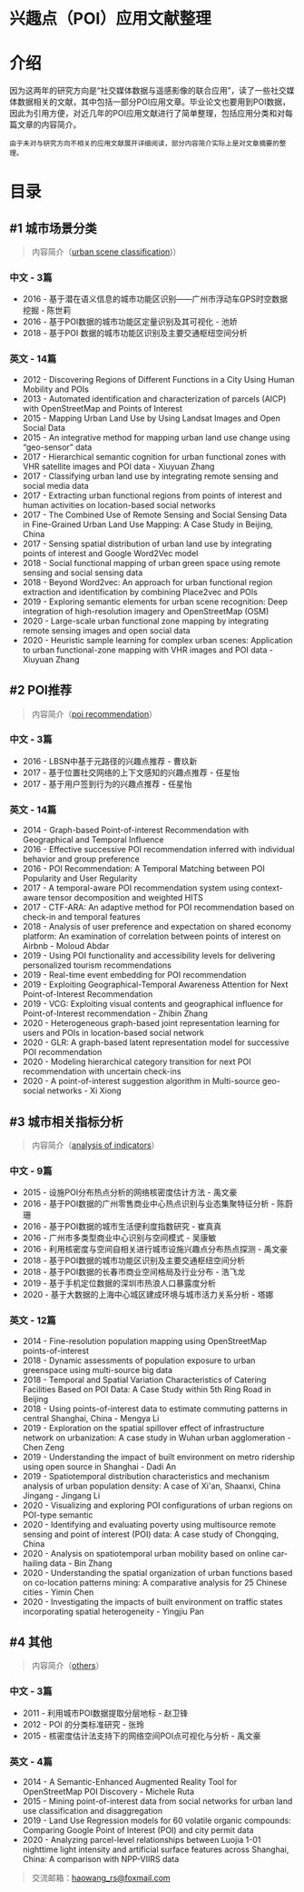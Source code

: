 # 兴趣点（POI）应用文献整理

# 介绍
因为这两年的研究方向是“社交媒体数据与遥感影像的联合应用”，读了一些社交媒体数据相关的文献，其中包括一部分POI应用文章。毕业论文也要用到POI数据，因此为引用方便，对近几年的POI应用文献进行了简单整理，包括应用分类和对每篇文章的内容简介。  
	
	由于未对与研究方向不相关的应用文献展开详细阅读，部分内容简介实际上是对文章摘要的整理。

# 目录
## #1 城市场景分类
> 内容简介（[urban scene classification](/content/%231%20urban%20scene%20classification))）

### 中文 - 3篇

- 2016 - 基于潜在语义信息的城市功能区识别——广州市浮动车GPS时空数据挖掘 - 陈世莉
- 2016 - 基于POI数据的城市功能区定量识别及其可视化 - 池娇
- 2018 - 基于POI 数据的城市功能区识别及主要交通枢纽空间分析

### 英文 - 14篇

- 2012 - Discovering Regions of Different Functions in a City Using Human Mobility and POIs
- 2013 - Automated identification and characterization of parcels (AICP) with OpenStreetMap and Points of Interest
- 2015 - Mapping Urban Land Use by Using Landsat Images and Open Social Data
- 2015 - An integrative method for mapping urban land use change using “geo-sensor” data
- 2017 - Hierarchical semantic cognition for urban functional zones with VHR satellite images and POI data - Xiuyuan Zhang
- 2017 - Classifying urban land use by integrating remote sensing and social media data
- 2017 - Extracting urban functional regions from points of interest and human activities on location-based social networks
- 2017 - The Combined Use of Remote Sensing and Social Sensing Data in Fine-Grained Urban Land Use Mapping: A Case Study in Beijing, China
- 2017 - Sensing spatial distribution of urban land use by integrating points of interest and Google Word2Vec model
- 2018 - Social functional mapping of urban green space using remote sensing and social sensing data
- 2018 - Beyond Word2vec: An approach for urban functional region extraction and identification by combining Place2vec and POIs
- 2019 - Exploring semantic elements for urban scene recognition: Deep integration of high-resolution imagery and OpenStreetMap (OSM)
- 2020 - Large-scale urban functional zone mapping by integrating remote sensing images and open social data
- 2020 - Heuristic sample learning for complex urban scenes: Application to urban functional-zone mapping with VHR images and POI data - Xiuyuan Zhang

## #2 POI推荐
> 内容简介（[poi recommendation](content/%232%20poi%20recommendation)）

### 中文 - 3篇

- 2016 - LBSN中基于元路径的兴趣点推荐 - 曹玖新
- 2017 - 基于位置社交网络的上下文感知的兴趣点推荐 - 任星怡
- 2017 - 基于用户签到行为的兴趣点推荐 - 任星怡

### 英文 - 14篇

- 2014 - Graph-based Point-of-interest Recommendation with Geographical and Temporal Influence
- 2016 - Effective successive POI recommendation inferred with individual behavior and group preference
- 2016 - POI Recommendation: A Temporal Matching between POI Popularity and User Regularity
- 2017 - A temporal-aware POI recommendation system using context-aware tensor decomposition and weighted HITS
- 2017 - CTF-ARA: An adaptive method for POI recommendation based on check-in and temporal features
- 2018 - Analysis of user preference and expectation on shared economy platform: An examination of correlation between points of interest on Airbnb - Moloud Abdar
- 2019 - Using POI functionality and accessibility levels for delivering personalized tourism recommendations
- 2019 - Real-time event embedding for POI recommendation
- 2019 - Exploiting Geographical-Temporal Awareness Attention for Next Point-of-Interest Recommendation
- 2019 - VCG: Exploiting visual contents and geographical influence for Point-of-Interest recommendation - Zhibin Zhang
- 2020 - Heterogeneous graph-based joint representation learning for users and POIs in location-based social network
- 2020 - GLR: A graph-based latent representation model for successive POI recommendation
- 2020 - Modeling hierarchical category transition for next POI recommendation with uncertain check-ins
- 2020 - A point-of-interest suggestion algorithm in Multi-source geo-social networks - Xi Xiong

## #3 城市相关指标分析
> 内容简介（[analysis of indicators](/content/%233%20analysis%20of%20indicators)）

### 中文 - 9篇

- 2015 - 设施POI分布热点分析的网络核密度估计方法 - 禹文豪
- 2016 - 基于POI数据的广州零售商业中心热点识别与业态集聚特征分析 - 陈蔚珊
- 2016 - 基于POI数据的城市生活便利度指数研究 - 崔真真
- 2016 - 广州市多类型商业中心识别与空间模式 - 吴康敏
- 2016 - 利用核密度与空间自相关进行城市设施兴趣点分布热点探测 - 禹文豪
- 2018 - 基于POI数据的城市功能区识别及主要交通枢纽空间分析
- 2018 - 基于POI数据的长春市商业空间格局及行业分布 - 浩飞龙
- 2019 - 基于手机定位数据的深圳市热浪人口暴露度分析
- 2020 - 基于大数据的上海中心城区建成环境与城市活力关系分析 - 塔娜

### 英文 - 12篇

- 2014 - Fine-resolution population mapping using OpenStreetMap points-of-interest
- 2018 - Dynamic assessments of population exposure to urban greenspace using multi-source big data
- 2018 - Temporal and Spatial Variation Characteristics of Catering Facilities Based on POI Data: A Case Study within 5th Ring Road in Beijing
- 2018 - Using points-of-interest data to estimate commuting patterns in central Shanghai, China - Mengya Li
- 2019 - Exploration on the spatial spillover effect of infrastructure network on urbanization: A case study in Wuhan urban agglomeration - Chen Zeng
- 2019 - Understanding the impact of built environment on metro ridership using open source in Shanghai - Dadi An
- 2019 - Spatiotemporal distribution characteristics and mechanism analysis of urban population density: A case of Xi'an, Shaanxi, China Jingang - Jingang Li
- 2020 - Visualizing and exploring POI configurations of urban regions on POI-type semantic
- 2020 - Identifying and evaluating poverty using multisource remote sensing and point of interest (POI) data: A case study of Chongqing, China
- 2020 - Analysis on spatiotemporal urban mobility based on online car-hailing data - Bin Zhang
- 2020 - Understanding the spatial organization of urban functions based on co-location patterns mining: A comparative analysis for 25 Chinese cities - Yimin Chen
- 2020 - Investigating the impacts of built environment on traffic states incorporating spatial heterogeneity - Yingjiu Pan

## #4 其他
> 内容简介（[others](/content/%234%20others)）

### 中文 - 3篇

- 2011 - 利用城市POI数据提取分层地标 - 赵卫锋
- 2012 - POI 的分类标准研究 - 张玲
- 2015 - 核密度估计法支持下的网络空间POI点可视化与分析 - 禹文豪

### 英文 - 4篇

- 2014 - A Semantic-Enhanced Augmented Reality Tool for OpenStreetMap POI Discovery - Michele Ruta
- 2015 - Mining point-of-interest data from social networks for urban land use classification and disaggregation
- 2019 - Land Use Regression models for 60 volatile organic compounds: Comparing Google Point of Interest (POI) and city permit data
- 2020 - Analyzing parcel-level relationships between Luojia 1-01 nighttime light intensity and artificial surface features across Shanghai, China: A comparison with NPP-VIIRS data

> 交流邮箱：haowang_rs@foxmail.com